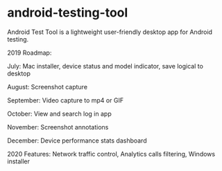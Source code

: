 # android-testing-tool
Android Test Tool is a lightweight user-friendly desktop app for Android testing.

2019 Roadmap:

July: Mac installer, device status and model indicator, save logical to desktop

August: Screenshot capture

September: Video capture to mp4 or GIF

October: View and search log in app

November: Screenshot annotations

December: Device performance stats dashboard

2020 Features: Network traffic control, Analytics calls filtering, Windows installer


